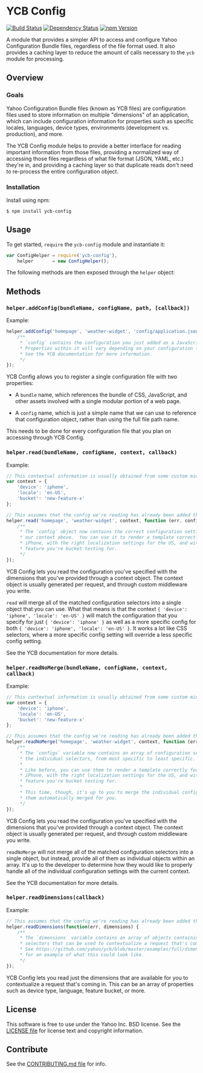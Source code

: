 YCB Config
==========

[![Build Status](https://travis-ci.org/yahoo/ycb-config.png?branch=master)](https://travis-ci.org/yahoo/ycb-config)
[![Dependency Status](https://gemnasium.com/yahoo/ycb-config.png)](https://gemnasium.com/yahoo/ycb-config)
[![npm Version](https://badge.fury.io/js/ycb-config.png)](https://npmjs.org/package/ycb-config)

A module that provides a simpler API to access and configure Yahoo Configuration Bundle files,
regardless of the file format used. It also provides a caching layer to reduce the amount of
calls necessary to the `ycb` module for processing.

Overview
--------

### Goals

Yahoo Configuration Bundle files (known as YCB files) are configuration files used to store information on
multiple "dimensions" of an application, which can include configuration information for properties such as
specific locales, languages, device types, environments (development vs. production), and more.

The YCB Config module helps to provide a better interface for reading important information from those files,
providing a normalized way of accessing those files regardless of what file format (JSON, YAML, etc.) they're in,
and providing a caching layer so that duplicate reads don't need to re-process the entire configuration object.

### Installation

Install using npm:

```shell
$ npm install ycb-config
```

Usage
-----

To get started, `require` the `ycb-config` module and instantiate it:

```js
var ConfigHelper = require('ycb-config'),
    helper       = new ConfigHelper();
```

The following methods are then exposed through the `helper` object:

## Methods

### `helper.addConfig(bundleName, configName, path, [callback])`

Example:

```js
helper.addConfig('homepage', 'weather-widget', 'config/application.json', function (err, config) {
    /**
     * `config` contains the configuration you just added as a JavaScript object
     * Properties within it will vary depending on your configuration file.
     * See the YCB documentation for more information. 
     */  
});
```

YCB Config allows you to register a single configuration file with two properties:

* A `bundle` name, which references the bundle of CSS, JavaScript, and other assets involved with a single
  modular portion of a web page. 

* A `config` name, which is just a simple name that we can use to reference that configuration object, rather
  than using the full file path name.

This needs to be done for every configuration file that you plan on accessing through YCB Config.

### `helper.read(bundleName, configName, context, callback)`

Example:

```js
// This contextual information is usually obtained from some custom middleware in your application
var context = {
    'device': 'iphone', 
    'locale': 'en-US',
    'bucket': 'new-feature-x' 
};

// This assumes that the config we're reading has already been added through `addConfig`
helper.read('homepage', 'weather-widget', context, function (err, config) {
    /**
     * The `config` object now contains the correct configuration settings for
     * our context above.  You can use it to render a template correctly for an
     * iPhone, with the right localization settings for the US, and with the new
     * feature you're bucket testing for.
     */
});
```

YCB Config lets you read the configuration you've specified with the dimensions that you've provided through a
context object. The context object is usually generated per request, and through custom middleware you write.

`read` will merge all of the matched configuration selectors into a single object that you can use. What
that means is that the context `{ 'device': 'iphone', 'locale': 'en-US' }` will match the configuration that
you specify for just `{ 'device': 'iphone' }` as well as a more specific config for both
`{ 'device': 'iphone', 'locale': 'en-US' }`.  It works a lot like CSS selectors, where a more specific config
setting will override a less specific config setting.

See the YCB documentation for more details.

### `helper.readNoMerge(bundleName, configName, context, callback)`

Example:

```js
// This contextual information is usually obtained from some custom middleware in your application
var context = {
    'device': 'iphone', 
    'locale': 'en-US',
    'bucket': 'new-feature-x' 
};

// This assumes that the config we're reading has already been added through `addConfig`
helper.readNoMerge('homepage', 'weather-widget', context, function (err, configs) {
    /**
     * The `configs` variable now contains an array of configuration settings, based on
     * the individual selectors, from most specific to least specific. 
     *  
     * Like before, you can use them to render a template correctly for an
     * iPhone, with the right localization settings for the US, and with the new
     * feature you're bucket testing for.
     * 
     * This time, though, it's up to you to merge the individual configs instead of having
     * them automatically merged for you.
     */
});
```

YCB Config lets you read the configuration you've specified with the dimensions that you've provided through a
context object. The context object is usually generated per request, and through custom middleware you write.

`readNoMerge` will not merge all of the matched configuration selectors into a single object, but instead,
provide all of them as individual objects within an array. It's up to the developer to determine how they
would like to properly handle all of the individual configuration settings with the current context.

See the YCB documentation for more details.

### `helper.readDimensions(callback)`

Example:

```js
// This assumes that the config we're reading has already been added through `addConfig`
helper.readDimensions(function(err, dimensions) {
    /** 
     * The `dimensions` variable contains an array of objects containing all of the possible
     * selectors that can be used to contextualize a request that's coming in.
     * See https://github.com/yahoo/ycb/blob/master/examples/full/dimensions.json
     * for an example of what this could look like.
     */
});
```

YCB Config lets you read just the dimensions that are available for you to contextualize a request that's
coming in.  This can be an array of properties such as device type, language, feature bucket, or more.

## License
This software is free to use under the Yahoo Inc. BSD license.
See the [LICENSE file][] for license text and copyright information.

[LICENSE file]: https://github.com/yahoo/ycb-config/blob/master/LICENSE.txt

## Contribute
See the [CONTRIBUTING.md file][] for info.

[CONTRIBUTING.md file]: https://github.com/yahoo/ycb-config/blob/master/CONTRIBUTING.md


